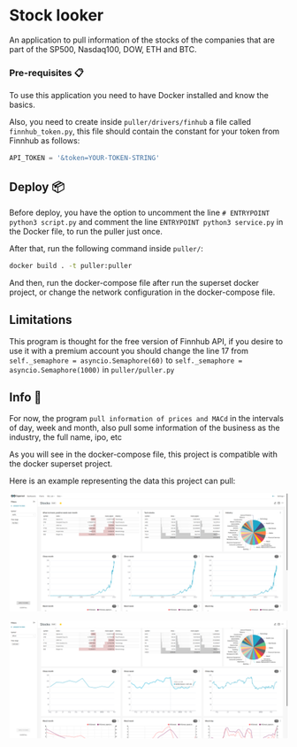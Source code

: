 # Stock looker
An application to pull information of the stocks of the companies 
that are part of the SP500, Nasdaq100, DOW, ETH and BTC.


### Pre-requisites 📋
To use this application you need to have Docker 
installed and know the basics.

Also, you need to create inside `puller/drivers/finhub` a file called `finnhub_token.py`,
this file should contain the constant for your token from Finnhub as follows:

```python
API_TOKEN = '&token=YOUR-TOKEN-STRING'

```

## Deploy 📦
Before deploy, you have the option to uncomment the line `# ENTRYPOINT python3 script.py` 
and comment the line `ENTRYPOINT python3 service.py` in the Docker file, to run the puller just once.

After that, run the following command inside `puller/`:
```bash
docker build . -t puller:puller
```

And then, run the docker-compose file after run the superset docker project, or change the network configuration in the docker-compose file.

## Limitations 
This program is thought for the free version of Finnhub API, if you desire to use it with a premium account you should change the line 17 from `self._semaphore = asyncio.Semaphore(60)` to `self._semaphore = asyncio.Semaphore(1000)` in `puller/puller.py` 

## Info 📖
For now, the program `pull information of prices and MACd` in the intervals of day, week and month, 
also pull some information of the business as the industry, the full name, ipo, etc

As you will see in the docker-compose file, 
this project is compatible with the docker superset project.

Here is an example representing the data this project can pull:

![superset1](./superset1.png)

![superset2](./superset2.png)
